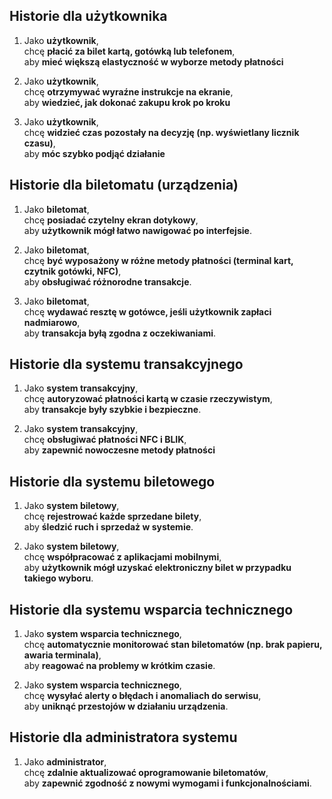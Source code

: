 ## Historie dla użytkownika

1. Jako **użytkownik**,\
   chcę **płacić za bilet kartą, gotówką lub telefonem**,\
   aby **mieć większą elastyczność w wyborze metody płatności**

2. Jako **użytkownik**,\
   chcę **otrzymywać wyraźne instrukcje na ekranie**,\
   aby **wiedzieć, jak dokonać zakupu krok po kroku**

3. Jako **użytkownik**,\
   chcę **widzieć czas pozostały na decyzję (np. wyświetlany licznik czasu)**,\
   aby **móc szybko podjąć działanie**

## Historie dla biletomatu (urządzenia)

1. Jako **biletomat**,\
   chcę **posiadać czytelny ekran dotykowy**,\
   aby **użytkownik mógł łatwo nawigować po interfejsie**.

2. Jako **biletomat**,\
   chcę **być wyposażony w różne metody płatności (terminal kart, czytnik gotówki, NFC)**,\
   aby **obsługiwać różnorodne transakcje**.

3. Jako **biletomat**,\
   chcę **wydawać resztę w gotówce, jeśli użytkownik zapłaci nadmiarowo**,\
   aby **transakcja byłą zgodna z oczekiwaniami**.

## Historie dla systemu transakcyjnego

1. Jako **system transakcyjny**,\
   chcę **autoryzować płatności kartą w czasie rzeczywistym**,\
   aby **transakcje były szybkie i bezpieczne**.

2. Jako **system transakcyjny**,\
   chcę **obsługiwać płatności NFC i BLIK**,\
   aby **zapewnić nowoczesne metody płatności**

## Historie dla systemu biletowego

1. Jako **system biletowy**,\
   chcę **rejestrować każde sprzedane bilety**,\
   aby **śledzić ruch i sprzedaż w systemie**.

1. Jako **system biletowy**,\
   chcę **współpracować z aplikacjami mobilnymi**,\
   aby **użytkownik mógł uzyskać elektroniczny bilet w przypadku takiego wyboru**.

## Historie dla systemu wsparcia technicznego

1. Jako **system wsparcia technicznego**,\
   chcę **automatycznie monitorować stan biletomatów (np. brak papieru, awaria terminala)**,\
   aby **reagować na problemy w krótkim czasie**.

1. Jako **system wsparcia technicznego**,\
   chcę **wysyłać alerty o błędach i anomaliach do serwisu**,\
   aby **uniknąć przestojów w działaniu urządzenia**.

## Historie dla administratora systemu

1. Jako **administrator**,\
   chcę **zdalnie aktualizować oprogramowanie biletomatów**,\
   aby **zapewnić zgodność z nowymi wymogami i funkcjonalnościami**.